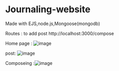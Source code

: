 # Journaling-website
Made with EJS,node.js,Mongoose(mongodb)

Routes : to add post  http://localhost:3000/compose

 Home page : ![image](https://github.com/Revant-1/Journaling-website/assets/118761487/b8e12707-2d24-41ef-b612-1a3e6216aab8)

post: ![image](https://github.com/Revant-1/Journaling-website/assets/118761487/eb4f9f5e-ebb1-42ba-bfaf-6f55927fed36)

Composeing :![image](https://github.com/Revant-1/Journaling-website/assets/118761487/e38dc974-a69e-4e81-a7aa-49cb587dbfb1)
